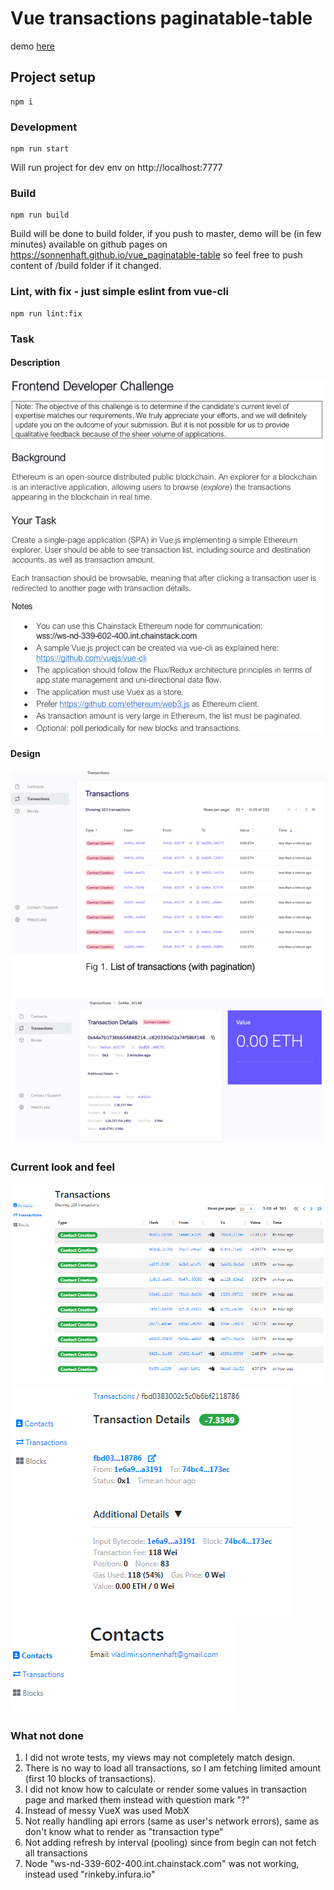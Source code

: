 # Vue transactions paginatable-table

demo [here](https://sonnenhaft.github.io/vue_paginatable-table) 

## Project setup
```
npm i
```

### Development
```
npm run start
```
Will run project for dev env on http://localhost:7777 

### Build
```
npm run build
```

Build will be done to build folder, if you push to master, demo will be (in few minutes) available on github pages on https://sonnenhaft.github.io/vue_paginatable-table so feel free to push content of /build folder if it changed.

### Lint, with fix - just simple eslint from vue-cli
```
npm run lint:fix
```
### Task

#### Description
![task](task/task.png)

#### Design
![design](task/design.png)

### Current look and feel
![transactions](task/transactions-page.png)
![transaction](task/transaction-page.png)
![contacts](task/contacts-page.png)

### What not done
1. I did not wrote tests, my views may not completely match design.
2. There is no way to load all transactions, so I am fetching limited amount (first 10 blocks of transactions).
3. I did not know how to calculate or render some values in transaction page and marked them instead with question mark "?"
4. Instead of messy VueX was used MobX
5. Not really handling api errors (same as user's network errors), same as don't know what to render as "transaction type"
6. Not adding refresh by interval (pooling) since from begin can not fetch all transactions 
7. Node "ws-nd-339-602-400.int.chainstack.com" was not working, instead used "rinkeby.infura.io"
